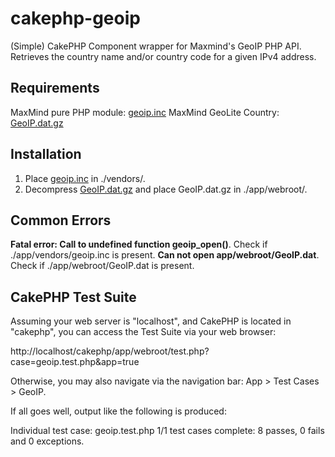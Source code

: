# cakephp-geoip

(Simple) CakePHP Component wrapper for Maxmind's GeoIP PHP API. Retrieves the country name and/or country code for a given IPv4 address.

## Requirements

MaxMind pure PHP module: [geoip.inc]
MaxMind GeoLite Country: [GeoIP.dat.gz]

## Installation

1. Place [geoip.inc] in ./vendors/.
1. Decompress [GeoIP.dat.gz] and place GeoIP.dat.gz in ./app/webroot/.

## Common Errors

**Fatal error: Call to undefined function geoip_open()**. Check if ./app/vendors/geoip.inc is present.
**Can not open app/webroot/GeoIP.dat**. Check if ./app/webroot/GeoIP.dat is present.

## CakePHP Test Suite

Assuming your web server is "localhost", and CakePHP is located in "cakephp", you can access the Test Suite via your web browser:

http://localhost/cakephp/app/webroot/test.php?case=geoip.test.php&app=true

Otherwise, you may also navigate via the navigation bar: App &gt; Test Cases &gt; GeoIP.

If all goes well, output like the following is produced:

Individual test case: geoip.test.php
1/1 test cases complete: 8 passes, 0 fails and 0 exceptions.

[geoip.inc]:http://geolite.maxmind.com/download/geoip/api/php/geoip.inc
[GeoIP.dat.gz]:http://geolite.maxmind.com/download/geoip/database/GeoLiteCountry/GeoIP.dat.gz
